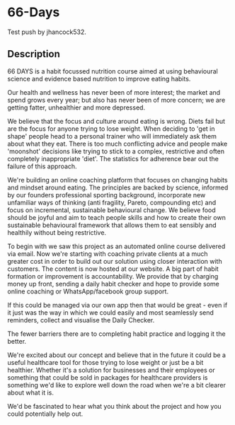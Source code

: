 # 66-Days

Test push by jhancock532.

## Description

66 DAYS is a habit focussed nutrition course aimed at using behavioural science and evidence based nutrition to improve eating habits.

Our health and wellness has never been of more interest; the market and spend grows every year; but also has never been of more concern; we are getting fatter, unhealthier and more depressed. 

We believe that the focus and culture around eating is wrong. Diets fail but are the focus for anyone trying to lose weight. When deciding to 'get in shape' people head to a personal trainer who will immediately ask them about what they eat. 
There is too much conflicting advice and people make 'moonshot' decisions like trying to stick to a complex, restrictive and often completely inappropriate 'diet'. The statistics for adherence bear out the failure of this approach.

We're building an online coaching platform that focuses on changing habits and mindset around eating. The principles are backed by science, informed by our founders professional sporting background, incorporate new unfamiliar ways of thinking (anti fragility, Pareto, compounding etc) and focus on incremental, sustainable behavioural change.
We believe food should be joyful and aim to teach people skills and how to create their own sustainable behavioural framework that allows them to eat sensibly and healthily without being restrictive.

To begin with we saw this project as an automated online course delivered via email. Now we're starting with coaching private clients at a much greater cost in order to build out our solution using closer interaction with customers. 
The content is now hosted at our website. A big part of habit formation or improvement is accountability. We provide that by charging money up front, sending a daily habit checker and hope to provide some online coaching or WhatsApp/facebook group support.

If this could be managed via our own app then that would be great - even if it just was the way in which we could easily and most seamlessly send reminders, collect and visualise the Daily Checker. 

The fewer barriers there are to completing habit practice and logging it the better.

We're excited about our concept and believe that in the future it could be a useful healthcare tool for those trying to lose weight or just be a bit healthier. Whether it's a solution for businesses and their employees or something that could be sold in packages for healthcare providers is something we'd like to explore well down the road when we're a bit clearer about what it is.

We'd be fascinated to hear what you think about the project and how you could potentially help out.

